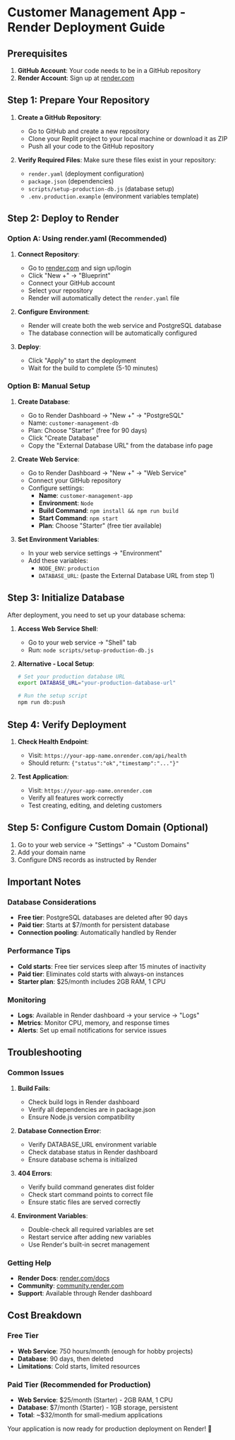 # Customer Management App - Render Deployment Guide

## Prerequisites

1. **GitHub Account**: Your code needs to be in a GitHub repository
2. **Render Account**: Sign up at [render.com](https://render.com)

## Step 1: Prepare Your Repository

1. **Create a GitHub Repository**:
   - Go to GitHub and create a new repository
   - Clone your Replit project to your local machine or download it as ZIP
   - Push all your code to the GitHub repository

2. **Verify Required Files**:
   Make sure these files exist in your repository:
   - `render.yaml` (deployment configuration)
   - `package.json` (dependencies)
   - `scripts/setup-production-db.js` (database setup)
   - `.env.production.example` (environment variables template)

## Step 2: Deploy to Render

### Option A: Using render.yaml (Recommended)

1. **Connect Repository**:
   - Go to [render.com](https://render.com) and sign up/login
   - Click "New +" → "Blueprint"
   - Connect your GitHub account
   - Select your repository
   - Render will automatically detect the `render.yaml` file

2. **Configure Environment**:
   - Render will create both the web service and PostgreSQL database
   - The database connection will be automatically configured

3. **Deploy**:
   - Click "Apply" to start the deployment
   - Wait for the build to complete (5-10 minutes)

### Option B: Manual Setup

1. **Create Database**:
   - Go to Render Dashboard → "New +" → "PostgreSQL"
   - Name: `customer-management-db`
   - Plan: Choose "Starter" (free for 90 days)
   - Click "Create Database"
   - Copy the "External Database URL" from the database info page

2. **Create Web Service**:
   - Go to Render Dashboard → "New +" → "Web Service"
   - Connect your GitHub repository
   - Configure settings:
     - **Name**: `customer-management-app`
     - **Environment**: `Node`
     - **Build Command**: `npm install && npm run build`
     - **Start Command**: `npm start`
     - **Plan**: Choose "Starter" (free tier available)

3. **Set Environment Variables**:
   - In your web service settings → "Environment"
   - Add these variables:
     - `NODE_ENV`: `production`
     - `DATABASE_URL`: (paste the External Database URL from step 1)

## Step 3: Initialize Database

After deployment, you need to set up your database schema:

1. **Access Web Service Shell**:
   - Go to your web service → "Shell" tab
   - Run: `node scripts/setup-production-db.js`

2. **Alternative - Local Setup**:
   ```bash
   # Set your production database URL
   export DATABASE_URL="your-production-database-url"
   
   # Run the setup script
   npm run db:push
   ```

## Step 4: Verify Deployment

1. **Check Health Endpoint**:
   - Visit: `https://your-app-name.onrender.com/api/health`
   - Should return: `{"status":"ok","timestamp":"..."}"`

2. **Test Application**:
   - Visit: `https://your-app-name.onrender.com`
   - Verify all features work correctly
   - Test creating, editing, and deleting customers

## Step 5: Configure Custom Domain (Optional)

1. Go to your web service → "Settings" → "Custom Domains"
2. Add your domain name
3. Configure DNS records as instructed by Render

## Important Notes

### Database Considerations
- **Free tier**: PostgreSQL databases are deleted after 90 days
- **Paid tier**: Starts at $7/month for persistent database
- **Connection pooling**: Automatically handled by Render

### Performance Tips
- **Cold starts**: Free tier services sleep after 15 minutes of inactivity
- **Paid tier**: Eliminates cold starts with always-on instances
- **Starter plan**: $25/month includes 2GB RAM, 1 CPU

### Monitoring
- **Logs**: Available in Render dashboard → your service → "Logs"
- **Metrics**: Monitor CPU, memory, and response times
- **Alerts**: Set up email notifications for service issues

## Troubleshooting

### Common Issues

1. **Build Fails**:
   - Check build logs in Render dashboard
   - Verify all dependencies are in package.json
   - Ensure Node.js version compatibility

2. **Database Connection Error**:
   - Verify DATABASE_URL environment variable
   - Check database status in Render dashboard
   - Ensure database schema is initialized

3. **404 Errors**:
   - Verify build command generates dist folder
   - Check start command points to correct file
   - Ensure static files are served correctly

4. **Environment Variables**:
   - Double-check all required variables are set
   - Restart service after adding new variables
   - Use Render's built-in secret management

### Getting Help
- **Render Docs**: [render.com/docs](https://render.com/docs)
- **Community**: [community.render.com](https://community.render.com)
- **Support**: Available through Render dashboard

## Cost Breakdown

### Free Tier
- **Web Service**: 750 hours/month (enough for hobby projects)
- **Database**: 90 days, then deleted
- **Limitations**: Cold starts, limited resources

### Paid Tier (Recommended for Production)
- **Web Service**: $25/month (Starter) - 2GB RAM, 1 CPU
- **Database**: $7/month (Starter) - 1GB storage, persistent
- **Total**: ~$32/month for small-medium applications

Your application is now ready for production deployment on Render! 🚀